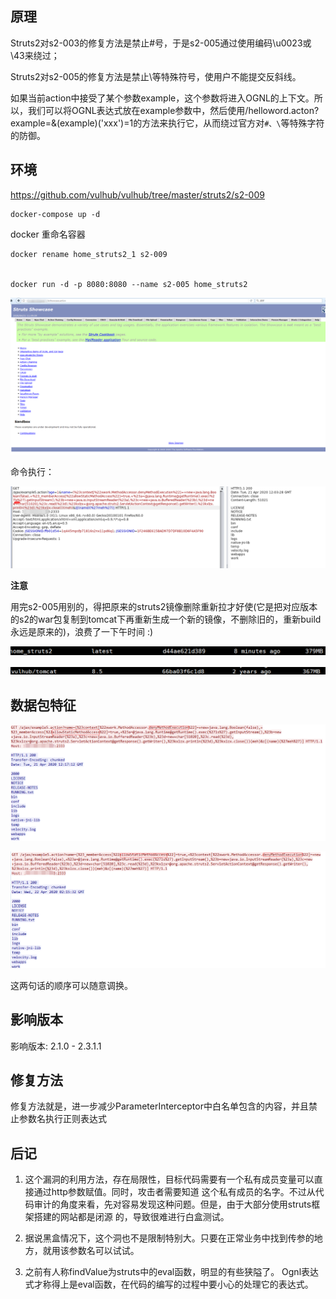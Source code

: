 ## 原理

Struts2对s2-003的修复方法是禁止#号，于是s2-005通过使用编码\u0023或\43来绕过；

Struts2对s2-005的修复方法是禁止\等特殊符号，使用户不能提交反斜线。

如果当前action中接受了某个参数example，这个参数将进入OGNL的上下文。所以，我们可以将OGNL表达式放在example参数中，然后使用/helloword.acton?example=<OGNL statement>&(example)('xxx')=1的方法来执行它，从而绕过官方对```#、\```等特殊字符的防御。

## 环境

https://github.com/vulhub/vulhub/tree/master/struts2/s2-009

	docker-compose up -d

docker 重命名容器

	docker rename home_struts2_1 s2-009


	docker run -d -p 8080:8080 --name s2-005 home_struts2

![](1.jpg)

命令执行：

![](4.jpg)

**注意**

用完s2-005用别的，得把原来的struts2镜像删除重新拉才好使(它是把对应版本的s2的war包复制到tomcat下再重新生成一个新的镜像，不删除旧的，重新build永远是原来的)，浪费了一下午时间 :)

![](2.jpg)

![](3.jpg)

## 数据包特征

![](5.png)
 
![](6.png)

这两句话的顺序可以随意调换。

## 影响版本

影响版本: 2.1.0 - 2.3.1.1

## 修复方法

修复方法就是，进一步减少ParameterInterceptor中白名单包含的内容，并且禁止参数名执行正则表达式

## 后记

1. 这个漏洞的利用方法，存在局限性，目标代码需要有一个私有成员变量可以直接通过http参数赋值。同时，攻击者需要知道
这个私有成员的名字。不过从代码审计的角度来看，先对容易发现这种问题。但是，由于大部分使用struts框架搭建的网站都是闭源
的，导致很难进行白盒测试。

2. 据说黑盒情况下，这个洞也不是限制特别大。只要在正常业务中找到传参的地方，就用该参数名可以试试。

3. 之前有人称findValue为struts中的eval函数，明显的有些狭隘了。
Ognl表达式才称得上是eval函数，在代码的编写的过程中要小心的处理它的表达式。